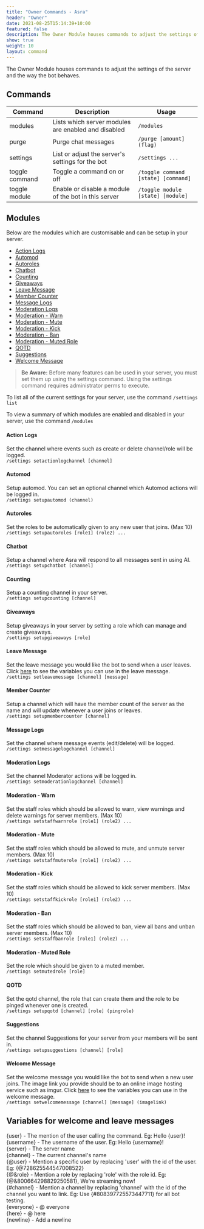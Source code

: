 ```yaml
---
title: "Owner Commands - Asra"
header: "Owner"
date: 2021-08-25T15:14:39+10:00
featured: false
description: The Owner Module houses commands to adjust the settings of the server and the way the bot behaves.
show: true
weight: 10
layout: command
---
```


The Owner Module houses commands to adjust the settings of the server and the way the bot behaves.


## Commands

| Command              | Description                                                   | Usage                                  |
| -------------------- | ------------------------------------------------------------- | -------------------------------------- |
| modules              | Lists which server modules are enabled and disabled           | `/modules`                             |
| purge                | Purge chat messages                                           | `/purge [amount] (flag)`               |
| settings             | List or adjust the server's settings for the bot              | `/settings ...`                        |
| toggle command       | Toggle a command on or off                                    | `/toggle command [state] [command]`    |
| toggle module        | Enable or disable a module of the bot in this server          | `/toggle module [state] [module]`      |

## Modules

Below are the modules which are customisable and can be setup in your server.

- [Action Logs](https://asraparadise.github.io/commands/owner/#action-logs)
- [Automod](https://asraparadise.github.io/commands/owner/#automod)
- [Autoroles](https://asraparadise.github.io/commands/owner/#autoroles)
- [Chatbot](https://asraparadise.github.io/commands/owner/#chatbot)
- [Counting](https://asraparadise.github.io/commands/owner/#counting)
- [Giveaways](https://asraparadise.github.io/commands/owner/#giveaways)
- [Leave Message](https://asraparadise.github.io/commands/owner/#leave-message)
- [Member Counter](https://asraparadise.github.io/commands/owner/#member-counter)
- [Message Logs](https://asraparadise.github.io/commands/owner/#message-logs)
- [Moderation Logs](https://asraparadise.github.io/commands/owner/#moderation-logs)
- [Moderation - Warn](https://asraparadise.github.io/commands/owner/#moderation---warn)
- [Moderation - Mute](https://asraparadise.github.io/commands/owner/#moderation---mute)
- [Moderation - Kick](https://asraparadise.github.io/commands/owner/#moderation---kick)
- [Moderation - Ban](https://asraparadise.github.io/commands/owner/#moderation---ban)
- [Moderation - Muted Role](https://asraparadise.github.io/commands/owner/#moderation---muted-role)
- [QOTD](https://asraparadise.github.io/commands/owner/#qotd)
- [Suggestions](https://asraparadise.github.io/commands/owner/#suggestions)
- [Welcome Message](https://asraparadise.github.io/commands/owner/#welcome-message)

> **Be Aware:** Before many features can be used in your server, you must set them up using the settings command. Using the settings command requires administrator perms to execute.

To list all of the current settings for your server, use the command `/settings list`

To view a summary of which modules are enabled and disabled in your server, use the command `/modules`


#### Action Logs<br/>
Set the channel where events such as create or delete channel/role will be logged.<br/>
`/settings setactionlogchannel [channel]`

#### Automod<br/>
Setup automod. You can set an optional channel which Automod actions will be logged in.<br/>
`/settings setupautomod (channel)`

#### Autoroles<br/>
Set the roles to be automatically given to any new user that joins. (Max 10)<br/>
`/settings setupautoroles [role1] (role2) ...`

#### Chatbot<br/>
Setup a channel where Asra will respond to all messages sent in using AI.<br/>
`/settings setupchatbot [channel]`

#### Counting<br/>
Setup a counting channel in your server.<br/>
`/settings setupcounting [channel]`

#### Giveaways<br/>
Setup giveaways in your server by setting a role which can manage and create giveaways.<br/>
`/settings setupgiveaways [role]`

#### Leave Message<br/>
Set the leave message you would like the bot to send when a user leaves. Click [here](https://asraparadise.github.io/commands/owner/#variables-for-welcome-and-leave-messages) to see the variables you can use in the leave message.<br/>
`/settings setleavemessage [channel] [message]`

#### Member Counter<br/>
Setup a channel which will have the member count of the server as the name and will update whenever a user joins or leaves.<br/>
`/settings setupmembercounter [channel]`

#### Message Logs<br/>
Set the channel where message events (edit/delete) will be logged.<br/>
`/settings setmessagelogchannel [channel]`

#### Moderation Logs<br/>
Set the channel Moderator actions will be logged in.<br/>
`/settings setmoderationlogchannel [channel]`

#### Moderation - Warn<br/>
Set the staff roles which should be allowed to warn, view warnings and delete warnings for server members. (Max 10)<br/>
`/settings setstaffwarnrole [role1] (role2) ...`

#### Moderation - Mute<br/>
Set the staff roles which should be allowed to mute, and unmute server members. (Max 10)<br/>
`/settings setstaffmuterole [role1] (role2) ...`

#### Moderation - Kick<br/>
Set the staff roles which should be allowed to kick server members. (Max 10)<br/>
`/settings setstaffkickrole [role1] (role2) ...`

#### Moderation - Ban<br/>
Set the staff roles which should be allowed to ban, view all bans and unban server members. (Max 10)<br/>
`/settings setstaffbanrole [role1] (role2) ...`

#### Moderation - Muted Role<br/>
Set the role which should be given to a muted member.<br/>
`/settings setmutedrole [role]`

#### QOTD<br/>
Set the qotd channel, the role that can create them and the role to be pinged whenever one is created.<br/>
`/settings setupqotd [channel] [role] (pingrole)`

#### Suggestions<br/>
Set the channel Suggestions for your server from your members will be sent in.<br/>
`/settings setupsuggestions [channel] [role]`

#### Welcome Message<br/>
Set the welcome message you would like the bot to send when a new user joins. The image link you provide should be to an online image hosting service such as imgur. Click [here](https://asraparadise.github.io/commands/owner/#variables-for-welcome-and-leave-messages) to see the variables you can use in the welcome message.<br/>
`/settings setwelcomemessage [channel] [message] (imagelink)`


## Variables for welcome and leave messages

{user} - The mention of the user calling the command. Eg: Hello {user}!<br/>
{username} - The username of the user. Eg: Hello {username}!<br/>
{server} - The server name<br/>
{channel} - The current channel's name<br/>
{@user} - Mention a specific user by replacing 'user' with the id of the user. Eg: {@728625544547008522}<br/>
{@&role} - Mention a role by replacing 'role' with the role id. Eg: {@&800664298829250581}, We're streaming now!<br/>
{#channel} - Mention a channel by replacing 'channel' with the id of the channel you want to link. Eg: Use {#808397725573447711} for all bot testing.<br/>
{everyone} - @ everyone<br/>
{here} - @ here<br/>
{newline} - Add a newline<br/>



